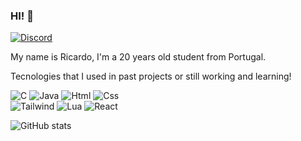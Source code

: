 ### HI! 👋
[![Discord](https://img.shields.io/badge/Discord-7289DA?style=for-the-badge&logo=discord&logoColor=white)](https://discordapp.com/users/469250027835883520)

My name is Ricardo, I'm a 20 years old student from Portugal.

Tecnologies that I used in past projects or still working and learning!

![C](https://img.shields.io/badge/C-00599C?style=for-the-badge&logo=c&logoColor=white) ![Java](https://img.shields.io/badge/Java-ED8B00?style=for-the-badge&logo=openjdk&logoColor=white) ![Html](https://img.shields.io/badge/HTML5-E34F26?style=for-the-badge&logo=html5&logoColor=white) ![Css](https://img.shields.io/badge/CSS3-1572B6?style=for-the-badge&logo=css3&logoColor=white) <br>![Tailwind](https://img.shields.io/badge/Tailwind_CSS-38B2AC?style=for-the-badge&logo=tailwind-css&logoColor=white) ![Lua](https://img.shields.io/badge/Lua-2C2D72?style=for-the-badge&logo=lua&logoColor=white) ![React](https://img.shields.io/badge/React-20232A?style=for-the-badge&logo=react&logoColor=61DAFB)

![GitHub stats](https://github-readme-stats.vercel.app/api?username=pieceofwalleX&show_icons=true&theme=tokyonight)
